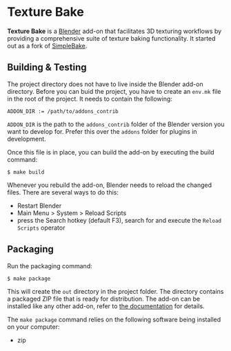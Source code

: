 # Texture Bake

**Texture Bake** is a [Blender](https://www.blender.org) add-on that facilitates
3D texturing workflows by providing a comprehensive suite of texture baking functionality.
It started out as a fork of [SimpleBake](https://blendermarket.com/products/simplebake---simple-pbr-and-other-baking-in-blender-2).

## Building & Testing

The project directory does not have to live inside the Blender add-on directory.
Before you can buid the project, you have to create an `env.mk` file in the root
of the project. It needs to contain the following:

```
ADDON_DIR := /path/to/addons_contrib
```

`ADDON_DIR` is the path to the `addons_contrib` folder of the Blender version you want
to develop for. Prefer this over the `addons` folder for plugins in development.

Once this file is in place, you can build the add-on by executing the build command:

```
$ make build
```

Whenever you rebuild the add-on, Blender needs to reload the changed files. There are
several ways to do this:
- Restart Blender
- Main Menu > System > Reload Scripts
- press the Search hotkey (default F3), search for and execute the `Reload Scripts` operator

## Packaging

Run the packaging command:

```
$ make package
```

This will create the `out` directory in the project folder. The directory
contains a packaged ZIP file that is ready for distribution. The add-on
can be installed like any other add-on, refer to
[the documentation](https://docs.blender.org/manual/en/latest/editors/preferences/addons.html)
for details.

The `make package` command relies on the following software being installed on
your computer:
- zip